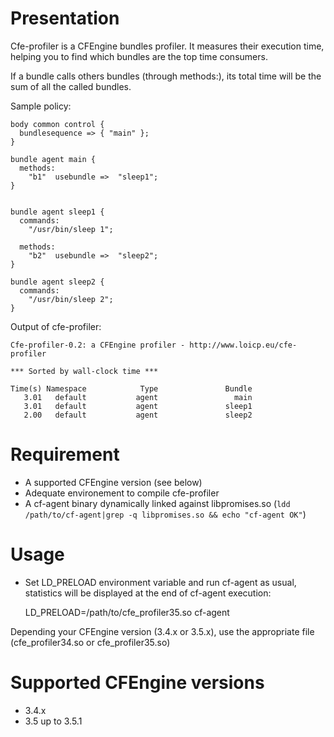 # Presentation

Cfe-profiler is a CFEngine bundles profiler.
It measures their execution time, helping you to find which bundles are the top time consumers.

If a bundle calls others bundles (through methods:), its total time will be the sum of all the called bundles.

Sample policy:

    body common control {
      bundlesequence => { "main" };
    }

    bundle agent main {
      methods:
        "b1"  usebundle =>  "sleep1";
    }


    bundle agent sleep1 {
      commands:
        "/usr/bin/sleep 1";

      methods:
        "b2"  usebundle =>  "sleep2";
    }

    bundle agent sleep2 {
      commands:
        "/usr/bin/sleep 2";
    }

Output of cfe-profiler:

    Cfe-profiler-0.2: a CFEngine profiler - http://www.loicp.eu/cfe-profiler

    *** Sorted by wall-clock time ***

    Time(s) Namespace            Type               Bundle
       3.01   default           agent                 main
       3.01   default           agent               sleep1
       2.00   default           agent               sleep2


# Requirement

* A supported CFEngine version (see below)
* Adequate environement to compile cfe-profiler
* A cf-agent binary dynamically linked against libpromises.so (`ldd /path/to/cf-agent|grep -q libpromises.so && echo "cf-agent OK"`)

# Usage

* Set LD_PRELOAD environment variable and run cf-agent as usual, statistics will be displayed at the end of cf-agent execution:

    LD_PRELOAD=/path/to/cfe_profiler35.so cf-agent

Depending your CFEngine version (3.4.x or 3.5.x), use the appropriate file (cfe_profiler34.so or cfe_profiler35.so)

# Supported CFEngine versions

*  3.4.x
*  3.5 up to 3.5.1

